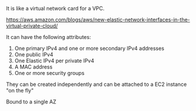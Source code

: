 It is like a virtual network card for a VPC.

https://aws.amazon.com/blogs/aws/new-elastic-network-interfaces-in-the-virtual-private-cloud/

It can have the following attributes:
1. One primary IPv4 and one or more secondary IPv4 addresses
2. One public IPv4
3. One Elastic IPv4 per private IPv4
4. A MAC address
5. One or more security groups

They can be created independently and can be attached to a EC2 instance "on the fly"

Bound to a single AZ
